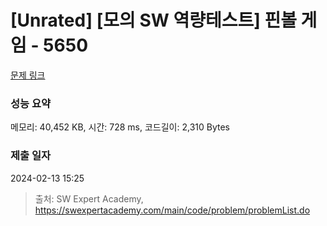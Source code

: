 # [Unrated] [모의 SW 역량테스트] 핀볼 게임 - 5650 

[문제 링크](https://swexpertacademy.com/main/code/problem/problemDetail.do?contestProbId=AWXRF8s6ezEDFAUo) 

### 성능 요약

메모리: 40,452 KB, 시간: 728 ms, 코드길이: 2,310 Bytes

### 제출 일자

2024-02-13 15:25



> 출처: SW Expert Academy, https://swexpertacademy.com/main/code/problem/problemList.do